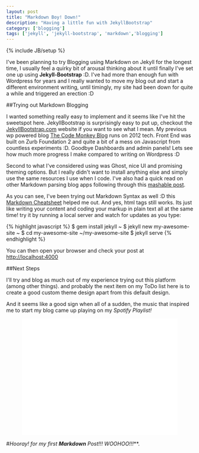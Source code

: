 ```yaml
---
layout: post
title: "Markdown Boy! Down!"
description: "Having a little fun with JekyllBootstrap"
category: ['blogging']
tags: ['jekyll', 'jekyll-bootstrap', 'markdown','blogging']
---
```


{% include JB/setup %}

I've been planning to try Blogging using Markdown on Jekyll for the longest time, I usually feel a quirky bit of arousal thinking about it until finally I've set one up using **Jekyll-Bootstrap** :D. I've had more than enough fun with Wordpress for years and I really wanted to move my blog out and start a different environment writing, until timingly, my site had been down for quite a while and triggered an erection :D 

##Trying out Markdown Blogging

I wanted something really easy to implement and it seems like I've hit the sweetspot here. JekyllBootstrap is surprisingly easy to put up, checkout the [JekyllBootstrap.com](http://jekyllbootstrap.com/) website if you want to see what I mean. My previous wp powered blog [The Code Monkey Blog](http://reengo.com) runs on 2012 tech. Front End was built on Zurb Foundation 2 and quite a bit of a mess on Javascript from countless experiments :D. Goodbye Dashboards and admin panels! Lets see how much more progress I make compared to writing on Wordpress :D

Second to what I've considered using was Ghost, nice UI and promising theming options. But I really didn't want to install anything else and simply use the same resources I use when I code. I've also had a quick read on other Markdown parsing blog apps following through this [mashable post](http://mashable.com/2014/05/09/16-minimalist-blogging-platforms/). 

As you can see, I've been trying out Markdown Syntax as well :D this [Markdown Cheatsheet](https://github.com/adam-p/markdown-here/wiki/Markdown-Cheatsheet) helped me out. And yes, html tags still works. Its just like writing your content and coding your markup in plain text all at the same time! try it by running a local server and watch for updates as you type:

{% highlight javascript %}
$ gem install jekyll
~ $ jekyll new my-awesome-site
~ $ cd my-awesome-site
~/my-awesome-site $ jekyll serve
{% endhighlight %}

You can then open your browser and check your post at [http://localhost:4000](http://localhost:4000)

##Next Steps

I'll try and blog as much out of my experience trying out this platform (among other things). and probably the next item on my ToDo list here is to create a good custom theme design apart from this default design.

And it seems like a good sign when all of a sudden, the music that inspired me to start my blog came up playing on my *Spotify Playlist!*

<div style="width:100%;text-align:center"><iframe width="420" height="315" src="//www.youtube.com/embed/5W_wd9Qf0IE" frameborder="0" allowfullscreen></iframe></div>

#_Hooray! for my first **Markdown** Post!!! WOOHOO!!!_**.
